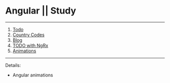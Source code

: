 # Angular || Study 
------------
1. [Todo](https://github.com/oleg9952/angular-study/tree/project_1 "Todo")
2. [Country Codes](https://github.com/oleg9952/angular-study/tree/project_2 "Country Codes")
3. [Blog](https://github.com/oleg9952/angular-study/tree/project_3 "Blog")
4. [TODO with NgRx](https://github.com/oleg9952/angular-study/tree/project_4)
5. [Animations](#)
------------
Details:
- Angular animations